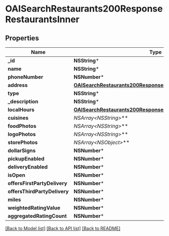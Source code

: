 # OAISearchRestaurants200ResponseRestaurantsInner

## Properties
Name | Type | Description | Notes
------------ | ------------- | ------------- | -------------
**_id** | **NSString*** |  | [optional] 
**name** | **NSString*** |  | [optional] 
**phoneNumber** | **NSNumber*** |  | [optional] 
**address** | [**OAISearchRestaurants200ResponseRestaurantsInnerAddress***](OAISearchRestaurants200ResponseRestaurantsInnerAddress.md) |  | [optional] 
**type** | **NSString*** |  | [optional] 
**_description** | **NSString*** |  | [optional] 
**localHours** | [**OAISearchRestaurants200ResponseRestaurantsInnerLocalHours***](OAISearchRestaurants200ResponseRestaurantsInnerLocalHours.md) |  | [optional] 
**cuisines** | **NSArray&lt;NSString*&gt;*** |  | [optional] 
**foodPhotos** | **NSArray&lt;NSString*&gt;*** |  | [optional] 
**logoPhotos** | **NSArray&lt;NSString*&gt;*** |  | [optional] 
**storePhotos** | **NSArray&lt;NSObject*&gt;*** |  | [optional] 
**dollarSigns** | **NSNumber*** |  | [optional] 
**pickupEnabled** | **NSNumber*** |  | [optional] 
**deliveryEnabled** | **NSNumber*** |  | [optional] 
**isOpen** | **NSNumber*** |  | [optional] 
**offersFirstPartyDelivery** | **NSNumber*** |  | [optional] 
**offersThirdPartyDelivery** | **NSNumber*** |  | [optional] 
**miles** | **NSNumber*** |  | [optional] 
**weightedRatingValue** | **NSNumber*** |  | [optional] 
**aggregatedRatingCount** | **NSNumber*** |  | [optional] 

[[Back to Model list]](../README.md#documentation-for-models) [[Back to API list]](../README.md#documentation-for-api-endpoints) [[Back to README]](../README.md)


